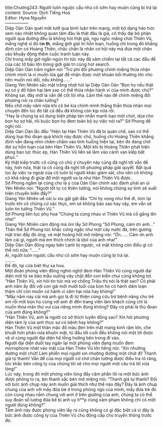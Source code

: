 title:Chương243: Người luôn ngược cẩu như cô sớm hay muộn cũng bị trả lại
content:
Source: Dịch Tiếng Hoa<br>Editor: Hyna Nguyễn<br>—————–<br>Diệp Oản Oản quét mắt lướt qua bình luận trên mạng, một bộ dạng háo hức xem náo nhiệt không quan tâm đâu là thật đâu là giả, cô thấy đại bộ phận người qua đường đều là không hỏi thật giả, ngu ngốc mắng chửi Thiên Vũ, mắng nghệ sĩ đó b**n th**, mắng giới giải trí hỗn loạn, huống chi trong đó khẳng định còn có Hoàng Thiên, chắc chắn là nhân cơ hội này mà đưa một chân vào khuấy động thêm cuộc tranh luận này.<br>Chỉ trong mấy giờ ngắn ngủn tin tức này đã xâm chiếm tại tất cả các đầu đề của các tờ báo lớn trong giới giải trí cùng hot search.<br>Diệp Oản Oản trầm ngâm nói “Trừ phi đối phương chính miệng thừa nhận chính mình là vì muốn lừa gạt để nhận được một khoản bồi thường lớn cho nên muốn nói dối, nếu không……”<br>Giang Yên Nhiên sắc mặt trắng nhợt hỏi lại Diệp Oản Oản “Bọn họ nếu thật sự có ý đồ hãm hại làm sao có thể thừa nhận hành vi của mình được chứ?”<br>Không sai, đây mới là vấn đề cốt lõi nha. Làm thế nào để chính miệng đối phương nói ra chân tướng?<br>Nếu chờ mấy năm nữa khi cô bé kia chính mình thẳng thắn thừa nhận mọi chuyện đến lúc đó tất cả đều đã không còn kịp nữa rồi.<br>“Hay là chúng ta sử dụng biện pháp tàn nhẫn mạnh bạo một chút, dọa cho bọn họ sợ hãi, rồi buộc bọn họ đem toàn bộ sự việc nói ra?” Sở Phong đề nghị nói.<br>Diệp Oản Oản lắc đầu “Hiện tại Hàn Thiên Vũ đã bị quản chế, sao có thể dùng loại thủ đoạn quá khích này được chứ, huống chi Hoàng Thiên khẳng định vẫn đang nhìn chằm chằm vào tình huống hiện tại, bên đó đang chờ đợi sự hỗn loạn của bên Hàn Thiên Vũ. Một khi bị Hoàng Thiên phát hiện dùng bạo lực thúc ép, Hàn Thiên Vũ liền sẽ lâm vào cảnh vạn kiếp bất phục.”<br>Kỳ thật kiếp trước cô cũng có chú ý chuyện này cũng đã nghĩ tới vấn đề này, hơn nữa, thật ra cô cũng đã nghĩ tới phương pháp giải quyết. Bất quá lúc ấy việc ra ngoài của cô luôn bị người khác giám sát, cho nên cô không có khả năng đi giúp đỡ một người xa lạ như Hàn Thiên Vũ được.<br>Sở Phong ngẫm lại cũng cho là ý của Oản Oản chính xác đành phải an ủi Yên Nhiên nói: “Người tốt tự có thiên tướng, nói không chừng sự tình sẽ xuất hiện chuyển biến đấy?”<br>Giang Yên Nhiên uể oải ỉu xìu gật gật đầu “Chỉ hy vọng như thế đi, tóm lại trước khi có chứng cứ xác thực, em sẽ không bảo sao hay vậy, em vẫn sẽ luôn tin tưởng Thiên Vũ.”<br>Sở Phong liên tục phụ họa “Chúng ta cùng nhau vì Thiên Vũ mà cố gắng lên nha!”<br>Giang Yên Nhiên cảm động mà ôm lấy Sở Phong “Sở Phong, cám ơn anh…”<br>Thân thể Sở Phong tức khắc cứng ngắc như một cây nước đá, trên gương mặt tràn đầy đỏ ửng, vẻ mặt hoảng hốt mở miệng nói: “Ơn…… Cảm ơn anh làm cái gì, người mà em thích chính là idol của anh nha!”<br>Diệp Oản Oản đứng ngay bên cạnh bị ngược, vẻ mặt không còn điều gì có thể nói nữa: “……”<br>Ai, người luôn ngược cẩu như cô sớm hay muộn cũng bị trả lại.<br>……..<br>Đế đô, tại cửa biệt thự xa hoa.<br>Một đoàn phóng viên đông nghìn nghịt đem Hàn Thiên Vũ cùng người đại diện mới từ xe bảo mẫu xuống vây chặt đến con kiến chui cũng không lọt.<br>“Hàn Thiên Vũ, xin hỏi tin tức mà vợ chồng Triệu thị nói là thật sao? Có phải anh năm ấy đối với con gái mới mười tuổi của bọn họ có hành dâm loạn thậm chí còn muốn có hành vi xâm hại nữa hay không!”<br>“Mấy năm nay cái mà anh gọi là đi từ thiện cùng cứu trợ bệnh nặng cho trẻ em rồi mời bọn họ cùng với anh đi đến trang viên làm khách cũng chỉ là muốn thỏa mãn thú vui của riêng mình đúng không? Đây có phải là thủ đoạn của anh đúng không?”<br>“Hàn Thiên Vũ, anh là người có sở thích luyến đồng sao? Xin hỏi phương diện tâm lý của anh thực sự có bệnh hay không?”<br>Hàn Thiên Vũ một thân mặc đồ màu đen trên mặt mang kính râm lớn, che khuất hơn phân nửa khuôn mặt, từ đầu tới cuối đều không nói một lời được vệ sĩ cùng người đại diện hộ tống hướng bên trong đi vào.<br>Người đại diện duỗi tay ngăn lại một phóng viên đang muốn đem microphone nhét vào mặt của Hàn Thiên Vũ lớn tiếng nói: “Xin nhường đường một chút! Làm phiền mọi người xin nhường đường một chút đi! Thanh giả tự thanh! Vấn đề của mọi người cứ chờ chân tướng được điều tra rõ ràng, tức khắc bên công ty của chúng tôi sẽ cho mọi người một câu trả lời vừa lòng!”<br>Lúc này, trong đó một phóng viên lòng đầy căm phẫn lôi ra một bức ảnh được phóng to ra, âm thanh sắc bén mở miệng nói: “Thanh giả tự thanh? Đối với bức ảnh chụp này anh muốn giải thích như thế nào đây? Đây là ảnh chụp chung của anh với mấy đứa bé ở trong phòng ngủ của mình, mấy đứa trẻ đó còn cùng nhau nằm chung với anh ở trên giường của anh, chúng ta có thể suy đoán số lượng đứa bé bị anh uy h**p cùng xâm phạm không chỉ có một người đúng không?”<br>Tấm ảnh này được phóng viên lấy ra cũng không có gì đặc biệt cả vì đây là bức ảnh được công ty của Thiên Vũ chủ động cấp cho truyền thông trước đó.
